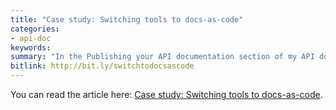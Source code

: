 ```yaml
---
title: "Case study: Switching tools to docs-as-code"
categories:
- api-doc
keywords:
summary: "In the Publishing your API documentation section of my API documentation course, I recently added a new topic called \"Case study: Switching tools to docs-as-code\". In this article, I dive into a lot of challenges, decisions, and other details we faced in converting to the docs-as-code model, especially when publishing the output directly from the server."
bitlink: http://bit.ly/switchtodocsascode
---
```


You can read the article here: [Case study: Switching tools to docs-as-code](http://idratherbewriting.com/learnapidoc/pubapis_switching_to_docs_as_code.html).
